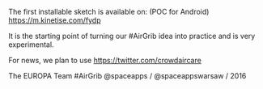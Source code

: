 The first installable sketch is available on:
(POC for Android)
https://m.kinetise.com/fydp

It is the starting point of turning our #AirGrib idea into practice and is very experimental.

For news, we plan to use https://twitter.com/crowdaircare

The EUROPA Team 
#AirGrib @spaceapps / @spaceappswarsaw / 2016
